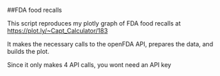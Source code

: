 ##FDA food recalls

This script reproduces my plotly graph of FDA food recalls at https://plot.ly/~Capt_Calculator/183

It makes the necessary calls to the openFDA API, prepares the data, and builds the plot. 

Since it only makes 4 API calls, you wont need an API key
